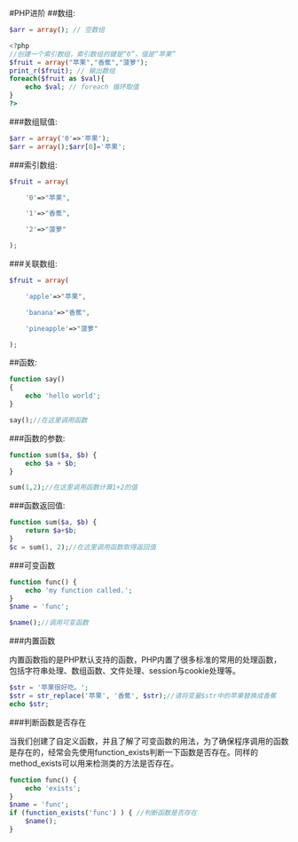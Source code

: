 #PHP进阶
##数组:
```php
$arr = array(); // 空数组

<?php
//创建一个索引数组，索引数组的键是“0”，值是“苹果”
$fruit = array("苹果","香蕉","菠萝");
print_r($fruit); // 输出数组
foreach($fruit as $val){
    echo $val; // foreach 循环取值
}
?>
```
###数组赋值:
```php
$arr = array('0'=>'苹果');
$arr = array();$arr[0]='苹果';
```
###索引数组:
```php
$fruit = array(

    '0'=>"苹果",

    '1'=>"香蕉",

    '2'=>"菠萝"

); 
```
###关联数组: 
```php
$fruit = array(

    'apple'=>"苹果",

    'banana'=>"香蕉",

    'pineapple'=>"菠萝"

); 
```
##函数:
```php
function say()
{
    echo 'hello world';
}

say();//在这里调用函数
```
###函数的参数:
```php
function sum($a, $b) {
    echo $a + $b;
}

sum(1,2);//在这里调用函数计算1+2的值
```
###函数返回值: 
```php
function sum($a, $b) {
    return $a+$b;
}
$c = sum(1, 2);//在这里调用函数取得返回值
```
###可变函数
```php
function func() {
    echo 'my function called.';
}
$name = 'func';

$name();//调用可变函数
```
###内置函数

内置函数指的是PHP默认支持的函数，PHP内置了很多标准的常用的处理函数，包括字符串处理、数组函数、文件处理、session与cookie处理等。
```php
$str = '苹果很好吃。';
$str = str_replace('苹果', '香蕉', $str);//请将变量$str中的苹果替换成香蕉
echo $str;
```
###判断函数是否存在

当我们创建了自定义函数，并且了解了可变函数的用法，为了确保程序调用的函数是存在的，经常会先使用function_exists判断一下函数是否存在。同样的method_exists可以用来检测类的方法是否存在。
```php
function func() {
    echo 'exists';
}
$name = 'func';
if (function_exists('func') ) { //判断函数是否存在
    $name();
}
```
